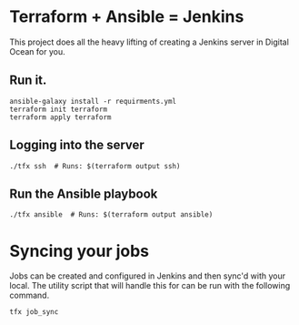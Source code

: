 # Terraform + Ansible = Jenkins
This project does all the heavy lifting of creating a Jenkins server in Digital Ocean for you.

## Run it.
```
ansible-galaxy install -r requirments.yml
terraform init terraform
terraform apply terraform
```

## Logging into the server
```
./tfx ssh  # Runs: $(terraform output ssh)
```

## Run the Ansible playbook
```
./tfx ansible  # Runs: $(terraform output ansible)
```

# Syncing your jobs
Jobs can be created and configured in Jenkins and then sync'd with your local. The utility script
that will handle this for can be run with the following command.
```
tfx job_sync
```
